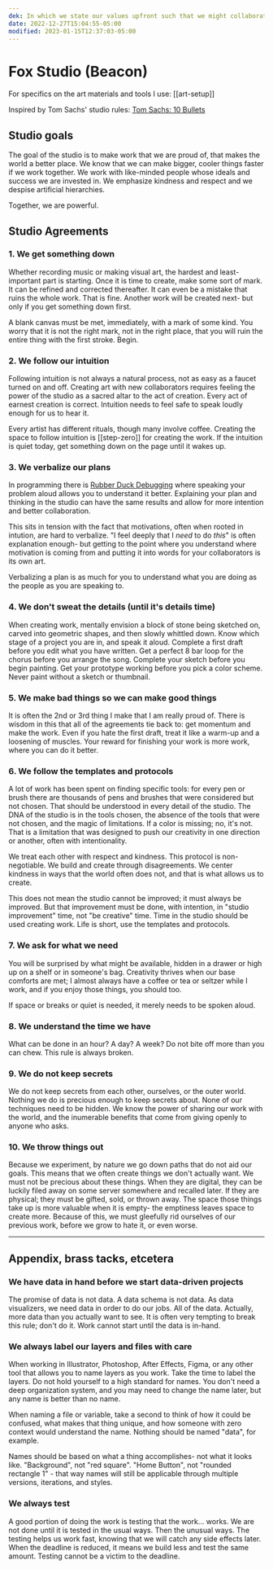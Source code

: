 ```yaml
---
dek: In which we state our values upfront such that we might collaborate more effectively
date: 2022-12-27T15:04:55-05:00
modified: 2023-01-15T12:37:03-05:00
---
```


# Fox Studio (Beacon)

For specifics on the art materials and tools I use: [[art-setup]]

Inspired by Tom Sachs' studio rules: [Tom Sachs: 10 Bullets](https://www.youtube.com/watch?v=49p1JVLHUos)

## Studio goals

The goal of the studio is to make work that we are proud of, that makes the world a better place. We know that we can make bigger, cooler things faster if we work together. We work with like-minded people whose ideals and success we are invested in. We emphasize kindness and respect and we despise artificial hierarchies. 

Together, we are powerful. 

## Studio Agreements

### 1. We get something down

Whether recording music or making visual art, the hardest and least-important part is starting. Once it is time to create, make some sort of mark. It can be refined and corrected thereafter. It can even be a mistake that ruins the whole work. That is fine. Another work will be created next- but only if you get something down first. 

A blank canvas must be met, immediately, with a mark of some kind. You worry that it is not the right mark, not in the right place, that you will ruin the entire thing with the first stroke. Begin. 

### 2. We follow our intuition

Following intuition is not always a natural process, not as easy as a faucet turned on and off. Creating art with new collaborators requires feeling the power of the studio as a sacred altar to the act of creation. Every act of earnest creation is correct. Intuition needs to feel safe to speak loudly enough for us to hear it.

Every artist has different rituals, though many involve coffee. Creating the space to follow intuition is [[step-zero]] for creating the work. If the intuition is quiet today, get something down on the page until it wakes up. 

### 3. We verbalize our plans

In programming there is [Rubber Duck Debugging](https://en.wikipedia.org/wiki/Rubber_duck_debugging) where speaking your problem aloud allows you to understand it better. Explaining your plan and thinking in the studio can have the same results and allow for more intention and better collaboration. 

This sits in tension with the fact that motivations, often when rooted in intution, are hard to verbalize. "I feel deeply that I *need* to do *this*" is often explanation enough- but getting to the point where you understand where motivation is coming from and putting it into words for your collaborators is its own art. 

Verbalizing a plan is as much for you to understand what you are doing as the people as you are speaking to. 

### 4. We don't sweat the details (until it's details time)

When creating work, mentally envision a block of stone being sketched on, carved into geometric shapes, and then slowly whittled down. Know which stage of a project you are in, and speak it aloud. Complete a first draft before you edit what you have written. Get a perfect 8 bar loop for the chorus before you arrange the song. Complete your sketch before you begin painting. Get your prototype working before you pick a color scheme. Never paint without a sketch or thumbnail. 

### 5. We make bad things so we can make good things

It is often the 2nd or 3rd thing I make that I am really proud of. There is wisdom in this that all of the agreements tie back to: get momentum and make the work. Even if you hate the first draft, treat it like a warm-up and a loosening of muscles. Your reward for finishing your work is more work, where you can do it better. 

### 6. We follow the templates and protocols

A lot of work has been spent on finding specific tools: for every pen or brush there are thousands of pens and brushes that were considered but not chosen. That should be understood in every detail of the studio. The DNA of the studio is in the tools chosen, the absence of the tools that were not chosen, and the magic of limitations. If a color is missing; no, it's not. That is a limitation that was designed to push our creativity in one direction or another, often with intentionality. 

We treat each other with respect and kindness. This protocol is non-negotiable. We build and create through disagreements. We center kindness in ways that the world often does not, and that is what allows us to create. 

This does not mean the studio cannot be improved; it must always be improved. But that improvement must be done, with intention, in "studio improvement" time, not "be creative" time. Time in the studio should be used creating work. Life is short, use the templates and protocols. 

### 7. We ask for what we need

You will be surprised by what might be available, hidden in a drawer or high up on a shelf or in someone's bag. Creativity thrives when our base comforts are met; I almost always have a coffee or tea or seltzer while I work, and if you enjoy those things, you should too. 

If space or breaks or quiet is needed, it merely needs to be spoken aloud. 

### 8. We understand the time we have

What can be done in an hour? A day? A week? Do not bite off more than you can chew. This rule is always broken. 

### 9. We do not keep secrets

We do not keep secrets from each other, ourselves, or the outer world. Nothing we do is precious enough to keep secrets about. None of our techniques need to be hidden. We know the power of sharing our work with the world, and the inumerable benefits that come from giving openly to anyone who asks. 

### 10. We throw things out

Because we experiment, by nature we go down paths that do not aid our goals. This means that we often create things we don't actually want. We must not be precious about these things. When they are digital, they can be luckily filed away on some server somewhere and recalled later. If they are physical; they must be gifted, sold, or thrown away. The space those things take up is more valuable when it is empty- the emptiness leaves space to create more. Because of this, we must gleefully rid ourselves of our previous work, before we grow to hate it, or even worse. 

---

## Appendix, brass tacks, etcetera

### We have data in hand before we start data-driven projects

The promise of data is not data. A data schema is not data. As data visualizers, we need data in order to do our jobs. All of the data. Actually, more data than you actually want to see. It is often very tempting to break this rule; don't do it. Work cannot start until the data is in-hand. 

### We always label our layers and files with care

When working in Illustrator, Photoshop, After Effects, Figma, or any other tool that allows you to name layers as you work. Take the time to label the layers. Do not hold yourself to a high standard for names. You don't need a deep organization system, and you may need to change the name later, but any name is better than no name. 

When naming a file or variable, take a second to think of how it could be confused, what makes that thing unique, and how someone with zero context would understand the name. Nothing should be named "data", for example. 

Names should be based on what a thing accomplishes- not what it looks like. "Background", not "red square". "Home Button", not "rounded rectangle 1" - that way names will still be applicable through multiple versions, iterations, and styles. 

### We always test

A good portion of doing the work is testing that the work… works. We are not done until it is tested in the usual ways. Then the unusual ways. The testing helps us work fast, knowing that we will catch any side effects later. When the deadline is reduced, it means we build less and test the same amount. Testing cannot be a victim to the deadline. 
